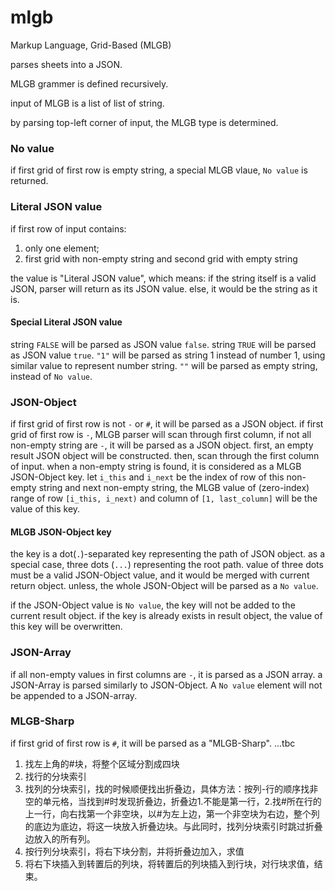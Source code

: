 # mlgb
Markup Language, Grid-Based (MLGB)

parses sheets into a JSON.

MLGB grammer is defined recursively.

input of MLGB is a list of list of string.

by parsing top-left corner of input, the MLGB type is determined.

### No value
if first grid of first row is empty string, a special MLGB vlaue, `No value` is returned.

### Literal JSON value
if first row of input contains:
1) only one element;
2) first grid with non-empty string and second grid with empty string

the value is "Literal JSON value", which means:
if the string itself is a valid JSON, parser will return as its JSON value.
else, it would be the string as it is.

#### Special Literal JSON value
string `FALSE` will be parsed as JSON value `false`.
string `TRUE` will be parsed as JSON value `true`.
`"1"` will be parsed as string 1 instead of number 1, using similar value to represent number string.
`""` will be parsed as empty string, instead of `No value`.

### JSON-Object
if first grid of first row is not `-` or `#`, it will be parsed as a JSON object.
if first grid of first row is `-`, MLGB parser will scan through first column, if not all non-empty string are `-`, it will be parsed as a JSON object.
first, an empty result JSON object will be constructed.
then, scan through the first column of input. when a non-empty string is found, it is considered as a MLGB JSON-Object key.
let `i_this` and `i_next` be the index of row of this non-empty string and next non-empty string,
the MLGB value of (zero-index) range of row `[i_this, i_next)` and column of `[1, last_column]` will be the value of this key.

#### MLGB JSON-Object key
the key is a dot(`.`)-separated key representing the path of JSON object. as a special case, three dots (`...`) representing the root path.
value of three dots must be a valid JSON-Object value, and it would be merged with current return object. unless, the whole JSON-Object will be parsed as a `No value`.

if the JSON-Object value is `No value`, the key will not be added to the current result object.
if the key is already exists in result object, the value of this key will be overwritten.

### JSON-Array
if all non-empty values in first columns are `-`, it is parsed as a JSON array.
a JSON-Array is parsed similarly to JSON-Object. A `No value` element will not be appended to a JSON-array.

### MLGB-Sharp
if first grid of first row is `#`, it will be parsed as a "MLGB-Sharp".
...tbc
1. 找左上角的#块，将整个区域分割成四块
2. 找行的分块索引
3. 找列的分块索引，找的时候顺便找出折叠边，具体方法：按列-行的顺序找非空的单元格，当找到#时发现折叠边，折叠边1.不能是第一行，2.找#所在行的上一行，向右找第一个非空块，以#为左上边，第一个非空块为右边，整个列的底边为底边，将这一块放入折叠边块。与此同时，找列分块索引时跳过折叠边放入的所有列。
4. 按行列分块索引，将右下块分割，并将折叠边加入，求值
5. 将右下块插入到转置后的列块，将转置后的列块插入到行块，对行块求值，结束。
